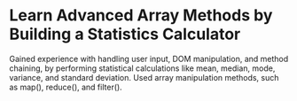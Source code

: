
# Learn Advanced Array Methods by Building a Statistics Calculator

Gained experience with handling user input, DOM manipulation, and method chaining, by performing statistical calculations like mean, median, mode, variance, and standard deviation. Used array manipulation methods, such as map(), reduce(), and filter().